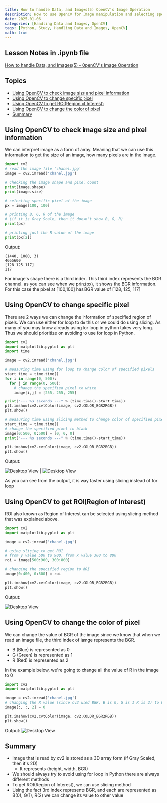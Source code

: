 ```yaml
---
title: How to handle Data, and Images(5) OpenCV's Image Operation
description: How to use OpenCV for Image manipulation and selecting specific pixels
date: 2025-01-06
categories: [Handling Data and Images, OpenCV]
tags: [Python, Study, Handling Data and Images, OpenCV]
math: true
---
```


## Lesson Notes in .ipynb file

[How to handle Data, and Images(5) - OpenCV's Image Operation](https://github.com/hyeonukim/DataProcessing_ImageHandling/blob/main/How_to_handle_Data%2C_and_Images(5)_OpenCV's_Image_Operation.ipynb)

## Topics

- [Using OpenCV to check image size and pixel information](#using-opencv-to-check-image-size-and-pixel-information)
- [Using OpenCV to change specific pixel](#using-opencv-to-change-specific-pixel)
- [Using OpenCV to get ROI(Region of Interest)](#using-opencv-to-get-roiregion-of-interest)
- [Using OpenCV to change the color of pixel](#using-opencv-to-change-the-color-of-pixel)
- [Summary](#summary)

## Using OpenCV to check image size and pixel information 

We can interpret image as a form of array. Meaning that we can use this information to get the size of an image, how many pixels are in the image.

```python
import cv2
# read the image file 'chanel.jpg'
image = cv2.imread('chanel.jpg')

# checking the image shape and pixel count
print(image.shape)
print(image.size)

# selecting specific pixel of the image
px = image[100, 100]

# printing B, G, R of the image
# (if it is Gray Scale, then it doesn't show B, G, R)
print(px)

# printing just the R value of the image
print(px[2])
```

Output:
```
(1440, 1080, 3)
4665600
[128 125 117]
117
```

For image's shape there is a third index. This third index represents the BGR channel. as you can see when we print(px), it shows the BGR information. For this case the pixel at [100,100] has BGR value of [128, 125, 117]

## Using OpenCV to change specific pixel

There are 2 ways we can change the information of specified region of pixels. We can use either for loop to do this or we could do using slicing. As many of you may know already using for loop in python takes very long. Thus we should prioritize on avoiding to use for loop in Python.

```python
import cv2
import matplotlib.pyplot as plt
import time

image = cv2.imread('chanel.jpg')

# measuring time using for loop to change color of specified pixels
start_time = time.time()
for i in range(0, 500):
  for j in range(0, 500):
    # change the specified pixel to white
    image[i,j] = [255, 255, 255]

print("--- %s seconds ---" % (time.time()-start_time))
plt.imshow(cv2.cvtColor(image, cv2.COLOR_BGR2RGB))
plt.show()

# measuring time using slicing method to change color of specified pixels
start_time = time.time()
# change the specified pixel to black
image[0:500, 0:500] = [0, 0, 0]
print("--- %s seconds ---" % (time.time()-start_time))

plt.imshow(cv2.cvtColor(image, cv2.COLOR_BGR2RGB))
plt.show()
```

Output:

![Desktop View](/assets/img/HandleImageData/5-forloop.PNG) | ![Desktop View](/assets/img/HandleImageData/5-slicing.PNG)

As you can see from the output, it is way faster using slicing instead of for loop


## Using OpenCV to get ROI(Region of Interest)

ROI also known as Region of Interest can be selected using slicing method that was explained above.

```python
import cv2
import matplotlib.pyplot as plt

image = cv2.imread('chanel.jpg')

# using slicing to get ROI
# from y value 500 to 900, from x value 300 to 800
roi = image[500:900, 300:800]

# changing the specified region to ROI
image[0:400, 0:500] = roi

plt.imshow(cv2.cvtColor(image, cv2.COLOR_BGR2RGB))
plt.show()
```

Output:

![Desktop View](/assets/img/HandleImageData/5-roi.PNG)

## Using OpenCV to change the color of pixel

We can change the value of BGR of the image since we know that when we read an image file, the third index of iamge represents the BGR.
- B (Blue) is represented as 0
- G (Green) is represented as 1
- R (Red) is represented as 2

In the example below, we're going to change all the value of R in the image to 0

```python
import cv2
import matplotlib.pyplot as plt

image = cv2.imread('chanel.jpg')
# changing the R value (since cv2 used BGR, B is 0, G is 1 R is 2) to 0
image[:, :, 2] = 0

plt.imshow(cv2.cvtColor(image, cv2.COLOR_BGR2RGB))
plt.show()
```

Output:
![Desktop View](/assets/img/HandleImageData/5-color.PNG)


## Summary

- Image that is read by cv2 is stored as a 3D array form (if Gray Scaled, then it's 2D)
    - It represents (height, width, BGR)
- We should always try to avoid using for loop in Python there are always different methods
- To get ROI(Region of Interest), we can use slicing method
- Using the fact 3rd index represents BGR, and each are represented as B(0), G(1), R(2) we can change its value to other value
